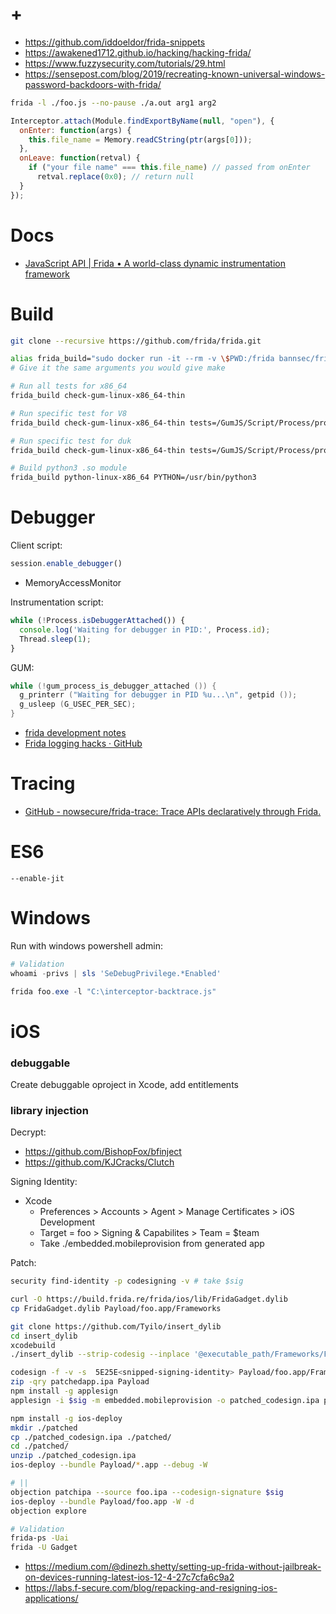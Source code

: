 # +

- https://github.com/iddoeldor/frida-snippets
- https://awakened1712.github.io/hacking/hacking-frida/
- https://www.fuzzysecurity.com/tutorials/29.html
- https://sensepost.com/blog/2019/recreating-known-universal-windows-password-backdoors-with-frida/

```bash
frida -l ./foo.js --no-pause ./a.out arg1 arg2
```

```javascript
Interceptor.attach(Module.findExportByName(null, "open"), {
  onEnter: function(args) {
    this.file_name = Memory.readCString(ptr(args[0]));
  },
  onLeave: function(retval) {
    if ("your file name" === this.file_name) // passed from onEnter
      retval.replace(0x0); // return null
  }
});
```

# Docs

- [JavaScript API \| Frida • A world\-class dynamic instrumentation framework](https://www.frida.re/docs/javascript-api/)

# Build

```bash
git clone --recursive https://github.com/frida/frida.git

alias frida_build="sudo docker run -it --rm -v \$PWD:/frida bannsec/frida_build"
# Give it the same arguments you would give make

# Run all tests for x86_64
frida_build check-gum-linux-x86_64-thin

# Run specific test for V8
frida_build check-gum-linux-x86_64-thin tests=/GumJS/Script/Process/process_nested_signal_handling#V8

# Run specific test for duk
frida_build check-gum-linux-x86_64-thin tests=/GumJS/Script/Process/process_nested_signal_handling#DUK

# Build python3 .so module
frida_build python-linux-x86_64 PYTHON=/usr/bin/python3
```

# Debugger

Client script:

```javascript
session.enable_debugger()
```

- MemoryAccessMonitor

Instrumentation script:

```javascript
while (!Process.isDebuggerAttached()) {
  console.log('Waiting for debugger in PID:', Process.id);
  Thread.sleep(1);
}
```

GUM:

```c
while (!gum_process_is_debugger_attached ()) {
  g_printerr ("Waiting for debugger in PID %u...\n", getpid ());
  g_usleep (G_USEC_PER_SEC);
}
```

- [frida development notes](https://bannsecurity.com/index.php/home/58-frida-development-notes?showall=1)
- [Frida logging hacks · GitHub](https://gist.github.com/oleavr/00d71868d88d597ee322a5392db17af6)

# Tracing

- [GitHub \- nowsecure/frida\-trace: Trace APIs declaratively through Frida\.](https://github.com/nowsecure/frida-trace)

# ES6

```
--enable-jit
```

# Windows

Run with windows powershell admin:

```ps1
# Validation
whoami -privs | sls 'SeDebugPrivilege.*Enabled'

frida foo.exe -l "C:\interceptor-backtrace.js"
```

# iOS

### debuggable

Create debuggable oproject in Xcode, add entitlements

### library injection

Decrypt:

- https://github.com/BishopFox/bfinject
- https://github.com/KJCracks/Clutch

Signing Identity:

- Xcode
  - Preferences > Accounts > Agent > Manage Certificates > iOS Development
  - Target = foo > Signing & Capabilites > Team = $team
  - Take ./embedded.mobileprovision from generated app

Patch:

```bash
security find-identity -p codesigning -v # take $sig

curl -O https://build.frida.re/frida/ios/lib/FridaGadget.dylib
cp FridaGadget.dylib Payload/foo.app/Frameworks

git clone https://github.com/Tyilo/insert_dylib
cd insert_dylib
xcodebuild
./insert_dylib --strip-codesig --inplace '@executable_path/Frameworks/FridaGadget.dylib' Payload/foo.app/foo

codesign -f -v -s  5E25E<snipped-signing-identity> Payload/foo.app/Frameworks/FridaGadget.dylib
zip -qry patchedapp.ipa Payload
npm install -g applesign
applesign -i $sig -m embedded.mobileprovision -o patched_codesign.ipa patchedapp.ipa

npm install -g ios-deploy
mkdir ./patched
cp ./patched_codesign.ipa ./patched/
cd ./patched/
unzip ./patched_codesign.ipa
ios-deploy --bundle Payload/*.app --debug -W

# ||
objection patchipa --source foo.ipa --codesign-signature $sig
ios-deploy --bundle Payload/foo.app -W -d
objection explore

# Validation
frida-ps -Uai
frida -U Gadget
```

- https://medium.com/@dinezh.shetty/setting-up-frida-without-jailbreak-on-devices-running-latest-ios-12-4-27c7cfa6c9a2
- https://labs.f-secure.com/blog/repacking-and-resigning-ios-applications/
